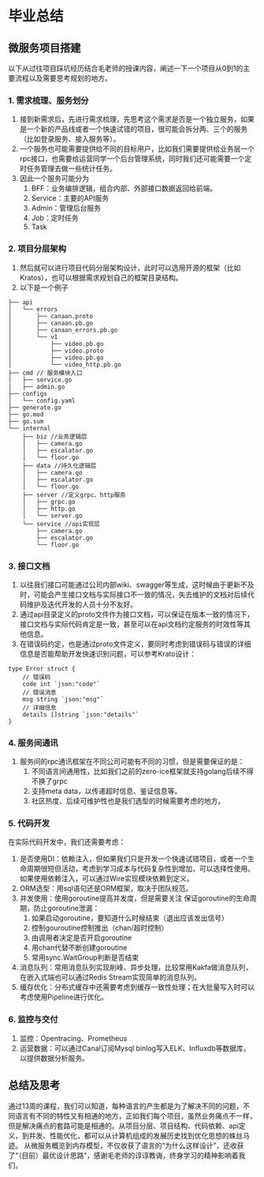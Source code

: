 # 毕业总结

## 微服务项目搭建
以下从过往项目踩坑经历结合毛老师的授课内容，阐述一下一个项目从0到1的主要流程以及需要思考规划的地方。
### 1. 需求梳理、服务划分
1. 接到新需求后，先进行需求梳理，先思考这个需求是否是一个独立服务，如果是一个新的产品线或者一个快速试错的项目，很可能会拆分两、三个的服务（比如登录服务、接入服务等）。
2. 一个服务也可能需要提供给不同的目标用户，比如我们需要提供给业务层一个rpc接口，也需要给运营同学一个后台管理系统，同时我们还可能需要一个定时任务管理去做一些统计任务。
3. 因此一个服务可能分为
   1. BFF：业务编排逻辑，组合内部、外部接口数据返回给前端。
   2. Service：主要的API服务
   3. Admin：管理后台服务
   4. Job：定时任务
   5. Task
### 2. 项目分层架构
1. 然后就可以进行项目代码分层架构设计，此时可以选用开源的框架（比如Kratos），也可以根据需求规划自己的框架目录结构。
2. 以下是一个例子
```
├── api             
│   └── errors
│       ├── canaan.proto
│       ├── canaan.pb.go
│       ├── canaan_errors.pb.go
│       └── v1
│           ├── video.pb.go
│           ├── video.proto
│           ├── video.pb.go
│           └── video_http.pb.go
├── cmd // 服务模块入口
│   ├── service.go
|   ├── admin.go
├── configs 
│   └── config.yaml
├── generate.go
├── go.mod
├── go.sum
└── internal 
    ├── biz //业务逻辑层
    │   ├── camera.go
    │   ├── escalator.go
    │   └── floor.go
    ├── data //持久化逻辑层
    │   ├── camera.go
    │   ├── escalator.go
    │   └── floor.go
    ├── server //定义grpc、http服务
    │   ├── grpc.go
    │   ├── http.go
    │   └── server.go
    └── service //api实现层
        ├── camera.go
        ├── escalator.go
        └── floor.go
```
### 3. 接口文档
1. 以往我们接口可能通过公司内部wiki、swagger等生成，这时候由于更新不及时，可能会产生接口文档与实际接口不一致的情况，失去维护的文档对后续代码维护及迭代开发的人员十分不友好。
2. 通过api目录定义的proto文件作为接口文档，可以保证在版本一致的情况下，接口文档与实际代码肯定是一致，甚至可以在api文档约定服务的时效性等其他信息。
3. 在错误码约定，也是通过proto文件定义，要同时考虑到错误码与错误的详细信息是否能帮助开发快速识别问题，可以参考Krato设计：
```
type Error struct {
    // 错误码
    code int `json:"code"`
    // 错误消息
    msg string `json:"msg"`
    // 详细信息
    details []string `json:"details"`
}
```
### 4. 服务间通讯
1. 服务间的rpc通讯框架在不同公司可能有不同的习惯，但是需要保证的是：
   1. 不同语言间通用性，比如我们之前的zero-ice框架就支持golang后续不得不换了grpc
   2. 支持meta data，以传递超时信息、鉴证信息等。
   3. 社区热度、后续可维护性也是我们选型的时候需要考虑的地方。
### 5. 代码开发
在实际代码开发中，我们还需要考虑：
1. 是否使用DI：依赖注入，但如果我们只是开发一个快速试错项目，或者一个生命周期很短但活动，考虑到学习成本与代码复杂性到增加，可以选择性使用。如果使用依赖注入，可以通过Wire实现模块依赖到定义。
2. ORM选型：用sql语句还是ORM框架，取决于团队规范。
3. 并发使用：使用goroutine提高并发度，但是需要关注 保证goroutine的生命周期，防止goroutine泄漏：
    1. 如果启动goroutine，要知道什么时候结束（退出应该发出信号）
    2. 控制gouroutine控制推出（chan/超时控制）
    3. 由调用者决定是否开启goroutine
    4. 用chan代替不断创建goroutine
    5. 常用sync.WaitGroup判断是否结束
4. 消息队列：常用消息队列实现削峰、异步处理，比较常用Kakfa做消息队列，在嵌入式端也可以通过Redis Stream实现简单的消息队列。
5. 缓存优化：分布式缓存中还需要考虑到缓存一致性处理；在大批量写入时可以考虑使用Pipeline进行优化。
### 6. 监控与交付
1. 监控：Opentracing、Prometheus
2. 运营数据：可以通过Canal订阅Mysql binlog写入ELK、Influxdb等数据库，以提供数据分析服务。

## 总结及思考
通过13周的课程，我们可以知道，每种语言的产生都是为了解决不同的问题，不同语言有不同的特性又有相通的地方，正如我们每个项目，虽然业务痛点不一样，但是解决痛点的套路可能是相通的。从项目分层、项目结构、代码依赖、api定义，到并发、性能优化，都可以从计算机组成的发展历史找到优化思想的蛛丝马迹。
从微服务概览到内存模型，不仅收获了语言的“为什么这样设计”，还收获了“（目前）最优设计思路”，感谢毛老师的谆谆教诲，终身学习的精神影响着我们。